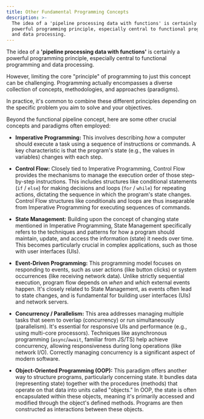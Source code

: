 ```yaml
---
title: Other Fundamental Programming Concepts
description: >-
  The idea of a 'pipeline processing data with functions' is certainly a
  powerful programming principle, especially central to functional programming
  and data processing.
---
```

The idea of a **'pipeline processing data with functions'** is certainly a powerful programming principle, especially central to functional programming and data processing.

However, limiting the core "principle" of programming to just this concept can be challenging. Programming actually encompasses a diverse collection of concepts, methodologies, and approaches (paradigms). 

In practice, it's common to combine these different principles depending on the specific problem you aim to solve and your objectives.

Beyond the functional pipeline concept, here are some other crucial concepts and paradigms often employed:

-   **Imperative Programming:** This involves describing _how_ a computer should execute a task using a sequence of instructions or commands. A key characteristic is that the program's state (e.g., the values in variables) changes with each step.

-   **Control Flow:** Closely tied to Imperative Programming, Control Flow provides the mechanisms to manage the execution order of those step-by-step instructions. This includes structures like conditional statements (`if` / `else`) for making decisions and loops (`for` / `while`) for repeating actions, dictating the sequence in which the program's state changes. Control Flow structures like conditionals and loops are thus inseparable from Imperative Programming for executing sequences of commands.

-   **State Management:** Building upon the concept of changing state mentioned in Imperative Programming, State Management specifically refers to the techniques and patterns for how a program should maintain, update, and access the information (state) it needs over time. This becomes particularly crucial in complex applications, such as those with user interfaces (UIs).

-   **Event-Driven Programming:** This programming model focuses on responding to events, such as user actions (like button clicks) or system occurrences (like receiving network data). Unlike strictly sequential execution, program flow depends on _when_ and _which_ external events happen. It's closely related to State Management, as events often lead to state changes, and is fundamental for building user interfaces (UIs) and network servers.

-   **Concurrency / Parallelism:** This area addresses managing multiple tasks that seem to overlap (concurrency) or run simultaneously (parallelism). It's essential for responsive UIs and performance (e.g., using multi-core processors). Techniques like asynchronous programming (`async`/`await`, familiar from JS/TS) help achieve concurrency, allowing responsiveness during long operations (like network I/O). Correctly managing concurrency is a significant aspect of modern software.

-   **Object-Oriented Programming (OOP):** This paradigm offers another way to structure programs, particularly concerning state. It bundles data (representing state) together with the procedures (methods) that operate on that data into units called "objects." In OOP, the state is often encapsulated within these objects, meaning it's primarily accessed and modified through the object's defined methods. Programs are then constructed as interactions between these objects.
